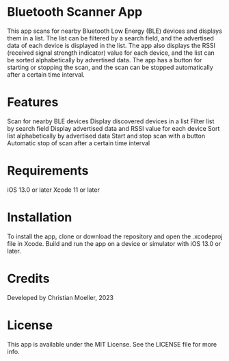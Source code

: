 # Bluetooth Scanner App

This app scans for nearby Bluetooth Low Energy (BLE) devices and displays them in a list. The list can be filtered by a search field, and the advertised data of each device is displayed in the list. The app also displays the RSSI (received signal strength indicator) value for each device, and the list can be sorted alphabetically by advertised data. The app has a button for starting or stopping the scan, and the scan can be stopped automatically after a certain time interval.

# Features

Scan for nearby BLE devices
Display discovered devices in a list
Filter list by search field
Display advertised data and RSSI value for each device
Sort list alphabetically by advertised data
Start and stop scan with a button
Automatic stop of scan after a certain time interval

# Requirements

iOS 13.0 or later
Xcode 11 or later

# Installation

To install the app, clone or download the repository and open the .xcodeproj file in Xcode. Build and run the app on a device or simulator with iOS 13.0 or later.

# Credits

Developed by Christian Moeller, 2023

# License

This app is available under the MIT License. See the LICENSE file for more info.
